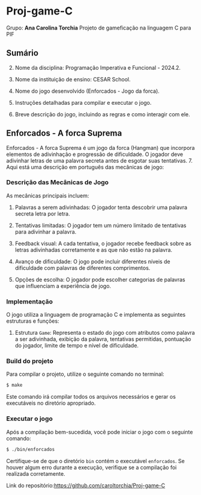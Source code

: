 # Proj-game-C
Grupo: **Ana Carolina Torchia**
Projeto de gameficação na linguagem C para PIF

## Sumário

2. Nome da disciplina: Programação Imperativa e Funcional - 2024.2.

3. Nome da instituição de ensino: CESAR School.

4. Nome do jogo desenvolvido (Enforcados - Jogo da forca).

5. Instruções detalhadas para compilar e executar o jogo.

6. Breve descrição do jogo, incluindo as regras e como interagir com ele.

## Enforcados - A forca Suprema

Enforcados - A forca Suprema é um jogo da forca (Hangman) que incorpora elementos de adivinhação e progressão de dificuldade. O jogador deve adivinhar letras de uma palavra secreta antes de esgotar suas tentativas.
7. Aqui está uma descrição em português das mecânicas de jogo:

### Descrição das Mecânicas de Jogo

As mecânicas principais incluem:

1. Palavras a serem adivinhadas: O jogador tenta descobrir uma palavra secreta letra por letra.

2. Tentativas limitadas: O jogador tem um número limitado de tentativas para adivinhar a palavra.

3. Feedback visual: A cada tentativa, o jogador recebe feedback sobre as letras adivinhadas corretamente e as que não estão na palavra.

4. Avanço de dificuldade: O jogo pode incluir diferentes níveis de dificuldade com palavras de diferentes comprimentos.

5. Opções de escolha: O jogador pode escolher categorias de palavras que influenciam a experiência de jogo.

### Implementação

O jogo utiliza a linguagem de programação C e implementa as seguintes estruturas e funções:

1. Estrutura `Game`: Representa o estado do jogo com atributos como palavra a ser adivinhada, exibição da palavra, tentativas permitidas, pontuação do jogador, limite de tempo e nível de dificuldade.

### Build do projeto

Para compilar o projeto, utilize o seguinte comando no terminal:
```bash
$ make
```
Este comando irá compilar todos os arquivos necessários e gerar os executáveis no diretório apropriado.

### Executar o jogo

Após a compilação bem-sucedida, você pode iniciar o jogo com o seguinte comando:
```bash
$ ./bin/enforcados
```
Certifique-se de que o diretório `bin` contém o executável `enforcados`. Se houver algum erro durante a execução, verifique se a compilação foi realizada corretamente.

Link do repositório:https://github.com/caroltorchia/Proj-game-C

